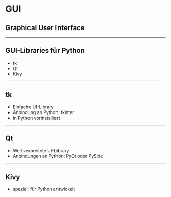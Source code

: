 # GUI

## Graphical User Interface

---

## GUI-Libraries für Python

- tk
- Qt
- Kivy

---

## tk

- Einfache UI-Library
- Anbindung an Python: tkinter
- in Python vorinstalliert

---

## Qt

- Weit verbreitete UI-Library
- Anbindungen an Python: PyQt oder PySide

---

## Kivy

- speziell für Python entwickelt
